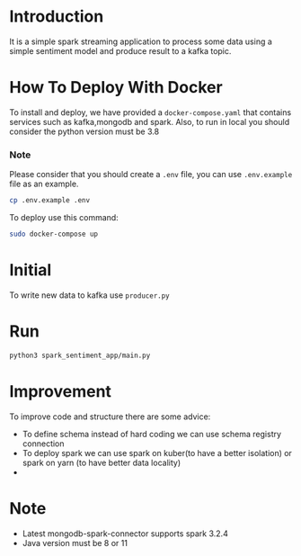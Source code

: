 # Introduction
It is a simple spark streaming application to process some data using a simple sentiment model and produce result to a kafka topic.


# How To Deploy With Docker
To install and deploy, we have provided a `docker-compose.yaml` that contains services such as kafka,mongodb and spark.
Also, to run in local you should consider the python version must be 3.8
### Note
Please consider that you should create a `.env` file, you can use `.env.example` file as an example.
```bash
cp .env.example .env
```

To deploy use this command:
```bash
sudo docker-compose up
```


# Initial
To write new data to kafka use `producer.py`

# Run
```bash
python3 spark_sentiment_app/main.py
```


# Improvement
To improve code and structure there are some advice:
+ To define schema instead of hard coding we can use schema registry connection
+ To deploy spark we can use spark on kuber(to have a better isolation) or spark on yarn (to have better data locality)
+ 

# Note
+ Latest mongodb-spark-connector supports spark 3.2.4
+ Java version must be 8 or 11